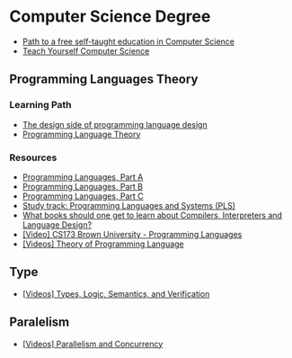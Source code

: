 # Computer Science Degree

- [Path to a free self-taught education in Computer Science](https://github.com/ossu/computer-science)
- [Teach Yourself Computer Science](https://teachyourselfcs.com/)

## Programming Languages Theory

### Learning Path

- [The design side of programming language design](http://tomasp.net/blog/2017/design-side-of-pl/)
- [Programming Language Theory](https://steshaw.org/plt/)

### Resources

- [Programming Languages, Part A](https://www.coursera.org/learn/programming-languages/home/welcome)
- [Programming Languages, Part B](https://www.coursera.org/learn/programming-languages-part-b/home/welcome)
- [Programming Languages, Part C](https://www.coursera.org/learn/programming-languages-part-c/home/welcome)
- [Study track: Programming Languages and Systems (PLS)](https://studies.ku.dk/masters/computer-science/programme-structure/recommended_studytracks/programming-languages/)
- [What books should one get to learn about Compilers, Interpreters and Language Design?](https://www.quora.com/What-books-should-one-get-to-learn-about-Compilers-Interpreters-and-Language-Design/answer/Quildreen-Motta)
- [[Video] CS173 Brown University - Programming Languages](https://www.youtube.com/playlist?list=PL-R-PWkyRREf3Zjk6UFI5mhKt9XuLMC3G)
- [[Videos] Theory of Programming Language](https://www.youtube.com/playlist?list=PLKXOz27AMknH_Kj_-s-1GtHny7D_9c1QW)

## Type

- [[Videos] Types, Logic, Semantics, and Verification](http://www.cs.uoregon.edu/research/summerschool/summer16/curriculum.php)

## Paralelism

- [[Videos] Parallelism and Concurrency](https://www.cs.uoregon.edu/research/summerschool/summer18/topics.php)
